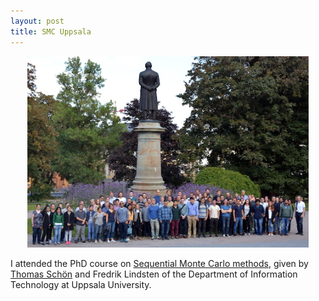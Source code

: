 ```yaml
---
layout: post
title: SMC Uppsala 
---
```


<p align="center">
    <img width="450" src="/public/SMC_uppsala.jpg">
</p>

I attended the PhD course on [Sequential Monte Carlo methods](http://www.it.uu.se/research/systems_and_control/education/2017/smc), given by
[Thomas Schön](http://user.it.uu.se/~thosc112/) and Fredrik Lindsten of the Department of Information Technology at Uppsala
University.

